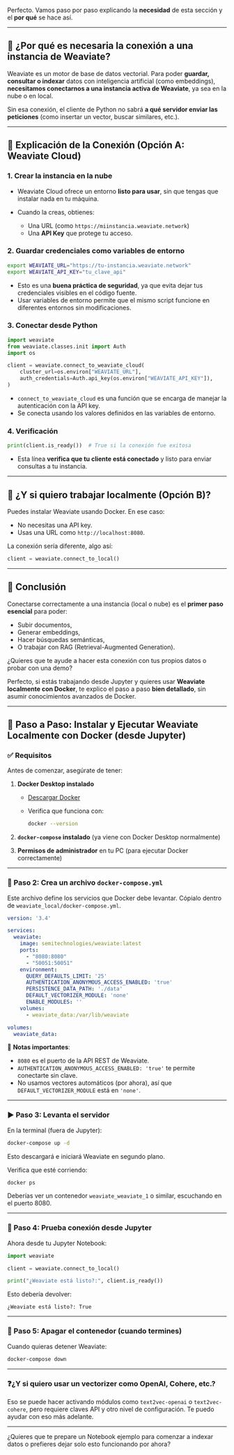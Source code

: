 Perfecto. Vamos paso por paso explicando la **necesidad** de esta sección y el **por qué** se hace así.

---

## 🔗 ¿Por qué es necesaria la conexión a una instancia de Weaviate?

Weaviate es un motor de base de datos vectorial. Para poder **guardar, consultar o indexar** datos con inteligencia artificial (como embeddings), **necesitamos conectarnos a una instancia activa de Weaviate**, ya sea en la nube o en local.

Sin esa conexión, el cliente de Python no sabrá **a qué servidor enviar las peticiones** (como insertar un vector, buscar similares, etc.).

---

## 🚀 Explicación de la Conexión (Opción A: Weaviate Cloud)

### 1. Crear la instancia en la nube

* Weaviate Cloud ofrece un entorno **listo para usar**, sin que tengas que instalar nada en tu máquina.
* Cuando la creas, obtienes:

  * Una URL (como `https://miinstancia.weaviate.network`)
  * Una **API Key** que protege tu acceso.

### 2. Guardar credenciales como variables de entorno

```bash
export WEAVIATE_URL="https://tu-instancia.weaviate.network"
export WEAVIATE_API_KEY="tu_clave_api"
```

* Esto es una **buena práctica de seguridad**, ya que evita dejar tus credenciales visibles en el código fuente.
* Usar variables de entorno permite que el mismo script funcione en diferentes entornos sin modificaciones.

### 3. Conectar desde Python

```python
import weaviate
from weaviate.classes.init import Auth
import os

client = weaviate.connect_to_weaviate_cloud(
    cluster_url=os.environ["WEAVIATE_URL"],
    auth_credentials=Auth.api_key(os.environ["WEAVIATE_API_KEY"]),
)
```

* `connect_to_weaviate_cloud` es una función que se encarga de manejar la autenticación con la API key.
* Se conecta usando los valores definidos en las variables de entorno.

### 4. Verificación

```python
print(client.is_ready())  # True si la conexión fue exitosa
```

* Esta línea **verifica que tu cliente está conectado** y listo para enviar consultas a tu instancia.

---

## 🐳 ¿Y si quiero trabajar localmente (Opción B)?

Puedes instalar Weaviate usando Docker. En ese caso:

* No necesitas una API key.
* Usas una URL como `http://localhost:8080`.

La conexión sería diferente, algo así:

```python
client = weaviate.connect_to_local()
```

---

## 🧠 Conclusión

Conectarse correctamente a una instancia (local o nube) es el **primer paso esencial** para poder:

* Subir documentos,
* Generar embeddings,
* Hacer búsquedas semánticas,
* O trabajar con RAG (Retrieval-Augmented Generation).

¿Quieres que te ayude a hacer esta conexión con tus propios datos o probar con una demo?



Perfecto, si estás trabajando desde Jupyter y quieres usar **Weaviate localmente con Docker**, te explico el paso a paso **bien detallado**, sin asumir conocimientos avanzados de Docker.

---

## 🐳 Paso a Paso: Instalar y Ejecutar Weaviate Localmente con Docker (desde Jupyter)

### ✅ Requisitos

Antes de comenzar, asegúrate de tener:

1. **Docker Desktop instalado**

   * [Descargar Docker](https://www.docker.com/products/docker-desktop/)
   * Verifica que funciona con:

     ```bash
     docker --version
     ```

2. **`docker-compose` instalado** (ya viene con Docker Desktop normalmente)

3. **Permisos de administrador** en tu PC (para ejecutar Docker correctamente)

---



### 📄 Paso 2: Crea un archivo `docker-compose.yml`

Este archivo define los servicios que Docker debe levantar. Cópialo dentro de `weaviate_local/docker-compose.yml`.

```yaml
version: '3.4'

services:
  weaviate:
    image: semitechnologies/weaviate:latest
    ports:
      - "8080:8080"
      - "50051:50051"
    environment:
      QUERY_DEFAULTS_LIMIT: '25'
      AUTHENTICATION_ANONYMOUS_ACCESS_ENABLED: 'true'
      PERSISTENCE_DATA_PATH: './data'
      DEFAULT_VECTORIZER_MODULE: 'none'
      ENABLE_MODULES: ''
    volumes:
      - weaviate_data:/var/lib/weaviate

volumes:
  weaviate_data:
```

📌 **Notas importantes**:

* `8080` es el puerto de la API REST de Weaviate.
* `AUTHENTICATION_ANONYMOUS_ACCESS_ENABLED: 'true'` te permite conectarte sin clave.
* No usamos vectores automáticos (por ahora), así que `DEFAULT_VECTORIZER_MODULE` está en `'none'`.

---

### ▶️ Paso 3: Levanta el servidor

En la terminal (fuera de Jupyter):

```bash
docker-compose up -d
```

Esto descargará e iniciará Weaviate en segundo plano.

Verifica que esté corriendo:

```bash
docker ps
```

Deberías ver un contenedor `weaviate_weaviate_1` o similar, escuchando en el puerto 8080.

---

### 🧪 Paso 4: Prueba conexión desde Jupyter

Ahora desde tu Jupyter Notebook:

```python
import weaviate

client = weaviate.connect_to_local()

print("¿Weaviate está listo?:", client.is_ready())
```

Esto debería devolver:

```
¿Weaviate está listo?: True
```

---

### 🧹 Paso 5: Apagar el contenedor (cuando termines)

Cuando quieras detener Weaviate:

```bash
docker-compose down
```

---

### ❓¿Y si quiero usar un vectorizer como OpenAI, Cohere, etc.?

Eso se puede hacer activando módulos como `text2vec-openai` o `text2vec-cohere`, pero requiere claves API y otro nivel de configuración. Te puedo ayudar con eso más adelante.

---

¿Quieres que te prepare un Notebook ejemplo para comenzar a indexar datos o prefieres dejar solo esto funcionando por ahora?
